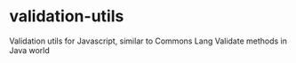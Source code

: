 # validation-utils
Validation utils for Javascript, similar to Commons Lang Validate methods in Java world
